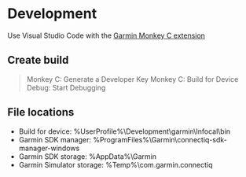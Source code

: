 # Development

Use Visual Studio Code with the [Garmin Monkey C extension](https://marketplace.visualstudio.com/items?itemName=garmin.monkey-c)

## Create build

>Monkey C: Generate a Developer Key
>Monkey C: Build for Device
>Debug: Start Debugging

## File locations

* Build for device: %UserProfile%\Development\garmin\Infocal\bin
* Garmin SDK manager: %ProgramFiles%\Garmin\connectiq-sdk-manager-windows
* Garmin SDK storage: %AppData%\Garmin
* Garmin Simulator storage: %Temp%\com.garmin.connectiq
